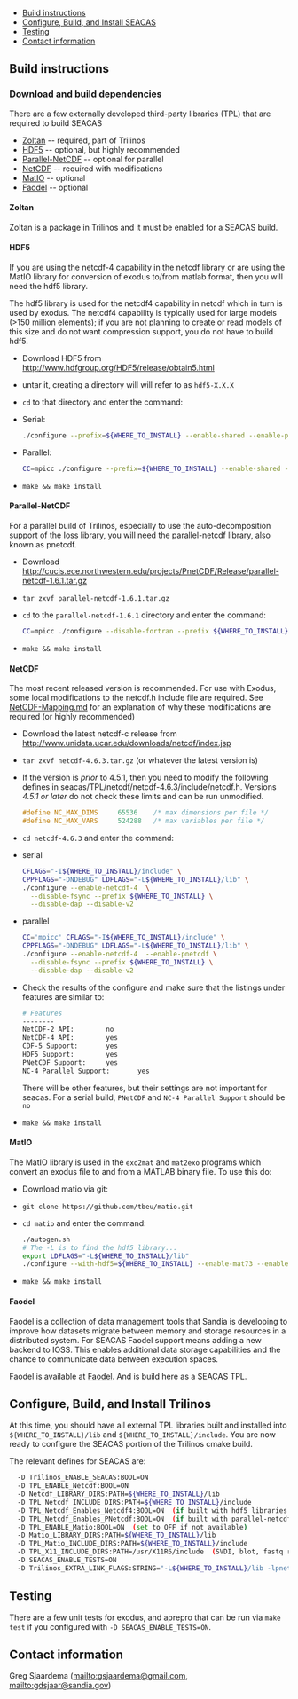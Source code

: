 *  [Build instructions](#build-instructions)
*  [Configure, Build, and Install SEACAS](#configure-build-and-install-seacas)
*  [Testing](#testing)
*  [Contact information](#contact-information)

## Build instructions

### Download and build dependencies

There are a few externally developed third-party libraries (TPL) that are required to
build SEACAS

*  [Zoltan](#zoltan) -- required, part of Trilinos
*  [HDF5](#hdf5) -- optional, but highly recommended
*  [Parallel-NetCDF](#parallel-netcdf) -- optional for parallel
*  [NetCDF](#netcdf) -- required with modifications
*  [MatIO](#matio) -- optional
*  [Faodel](#faodel) -- optional

#### Zoltan
Zoltan is a package in Trilinos and it must be enabled for a SEACAS build.

#### HDF5

If you are using the netcdf-4 capability in the netcdf library or are
using the MatIO library for conversion of exodus to/from matlab
format, then you will need the hdf5 library.

The hdf5 library is used for the netcdf4 capability in netcdf which in
turn is used by exodus.  The netcdf4 capability is typically used for
large models (>150 million elements); if you are not planning to
create or read models of this size and do not want compression
support, you do not have to build hdf5.

*  Download HDF5 from <http://www.hdfgroup.org/HDF5/release/obtain5.html>

*  untar it, creating a directory will will refer to as `hdf5-X.X.X`

*  `cd` to that directory and enter the command:

  *  Serial:
     ```bash
     ./configure --prefix=${WHERE_TO_INSTALL} --enable-shared --enable-production --enable-debug=no --enable-static-exec
     ```

  *  Parallel:
     ```bash
     CC=mpicc ./configure --prefix=${WHERE_TO_INSTALL} --enable-shared --enable-production --enable-debug=no --enable-static-exec --enable-parallel
     ```

  *  `make && make install`

#### Parallel-NetCDF
  For a parallel build of Trilinos, especially to use the
  auto-decomposition support of the Ioss library, you will need the
  parallel-netcdf library, also known as pnetcdf.

*  Download <http://cucis.ece.northwestern.edu/projects/PnetCDF/Release/parallel-netcdf-1.6.1.tar.gz>

*  `tar zxvf parallel-netcdf-1.6.1.tar.gz`

*  `cd` to the `parallel-netcdf-1.6.1` directory and enter the command:
    ```bash
    CC=mpicc ./configure --disable-fortran --prefix ${WHERE_TO_INSTALL}
    ```

*  `make && make install`

#### NetCDF
The most recent released version is recommended. For use with Exodus, some local modifications to the netcdf.h include file are required.  See [NetCDF-Mapping.md](NetCDF-Mapping.md) for an explanation of why these modifications are required (or highly recommended)

*  Download the latest netcdf-c release from <http://www.unidata.ucar.edu/downloads/netcdf/index.jsp>

*  `tar zxvf netcdf-4.6.3.tar.gz`  (or whatever the latest version is)

*  If the version is *prior* to 4.5.1, then you need to modify the
   following defines in
   seacas/TPL/netcdf/netcdf-4.6.3/include/netcdf.h.  Versions *4.5.1 or
   later* do not check these limits and can be run unmodified.

    ```c
    #define NC_MAX_DIMS     65536    /* max dimensions per file */
    #define NC_MAX_VARS     524288   /* max variables per file */
    ```

*  `cd netcdf-4.6.3` and enter the command:

  *  serial
     ```bash
     CFLAGS="-I${WHERE_TO_INSTALL}/include" \
     CPPFLAGS="-DNDEBUG" LDFLAGS="-L${WHERE_TO_INSTALL}/lib" \
     ./configure --enable-netcdf-4  \
       --disable-fsync --prefix ${WHERE_TO_INSTALL} \
       --disable-dap --disable-v2
     ```

  *  parallel
     ```bash
     CC='mpicc' CFLAGS="-I${WHERE_TO_INSTALL}/include" \
     CPPFLAGS="-DNDEBUG" LDFLAGS="-L${WHERE_TO_INSTALL}/lib" \
     ./configure --enable-netcdf-4  --enable-pnetcdf \
       --disable-fsync --prefix ${WHERE_TO_INSTALL} \
       --disable-dap --disable-v2
     ```

*  Check the results of the configure and make sure that the listings
   under features are similar to:

   ```bash
   # Features
   --------
   NetCDF-2 API:        no
   NetCDF-4 API:        yes
   CDF-5 Support:       yes
   HDF5 Support:        yes
   PNetCDF Support:     yes
   NC-4 Parallel Support:       yes
   ```
   There will be other features, but their settings are not important
   for seacas. For a serial build, `PNetCDF` and `NC-4 Parallel Support`
   should be `no`

*  `make && make install`

#### MatIO
The MatIO library is used in the `exo2mat` and `mat2exo` programs which convert an exodus file to and from a MATLAB binary file.  To use this do:

*  Download matio via git:

*  `git clone https://github.com/tbeu/matio.git`

*  `cd matio` and enter the command:
   ```bash
   ./autogen.sh
   # The -L is to find the hdf5 library...
   export LDFLAGS="-L${WHERE_TO_INSTALL}/lib"
   ./configure --with-hdf5=${WHERE_TO_INSTALL} --enable-mat73 --enable-shared --prefix=${WHERE_TO_INSTALL}
   ```

*  `make && make install`

#### Faodel
Faodel is a collection of data management tools that Sandia is developing to improve how datasets migrate between memory and storage resources in a distributed system. For SEACAS Faodel support means adding a new backend to IOSS. This enables additional data storage capabilities and the chance to communicate data between execution spaces.

Faodel is available at [Faodel](https://github.com/faodel/faodel). And is build here as a SEACAS TPL.

## Configure, Build, and Install Trilinos
At this time, you should have all external TPL libraries built and
installed into `${WHERE_TO_INSTALL}/lib` and `${WHERE_TO_INSTALL}/include`. You are now ready
to configure the SEACAS portion of the Trilinos cmake build.

The relevant defines for SEACAS are:
```bash
  -D Trilinos_ENABLE_SEACAS:BOOL=ON
  -D TPL_ENABLE_Netcdf:BOOL=ON
  -D Netcdf_LIBRARY_DIRS:PATH=${WHERE_TO_INSTALL}/lib
  -D TPL_Netcdf_INCLUDE_DIRS:PATH=${WHERE_TO_INSTALL}/include
  -D TPL_Netcdf_Enables_Netcdf4:BOOL=ON  (if built with hdf5 libraries which give netcdf-4 capability)
  -D TPL_Netcdf_Enables_PNetcdf:BOOL=ON  (if built with parallel-netcdf which gives parallel I/O capability)
  -D TPL_ENABLE_Matio:BOOL=ON  (set to OFF if not available)
  -D Matio_LIBRARY_DIRS:PATH=${WHERE_TO_INSTALL}/lib
  -D TPL_Matio_INCLUDE_DIRS:PATH=${WHERE_TO_INSTALL}/include
  -D TPL_X11_INCLUDE_DIRS:PATH=/usr/X11R6/include  (SVDI, blot, fastq require X11 includes and libs)
  -D SEACAS_ENABLE_TESTS=ON
  -D Trilinos_EXTRA_LINK_FLAGS:STRING="-L${WHERE_TO_INSTALL}/lib -lpnetcdf -lhdf5_hl -lhdf5 -lz"
```

## Testing
There are a few unit tests for exodus, and aprepro that can be run via `make test` if you configured with `-D SEACAS_ENABLE_TESTS=ON`.

## Contact information

 Greg Sjaardema  (<mailto:gsjaardema@gmail.com>, <mailto:gdsjaar@sandia.gov>)
